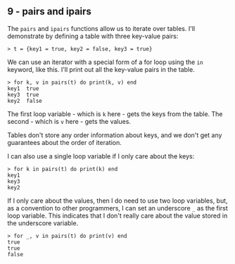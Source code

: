 ## 9 - pairs and ipairs

<!-- 9.1 pairs -->

The `pairs` and `ipairs` functions allow us to iterate over
tables.
I'll demonstrate by defining a table with three key-value pairs:

    > t = {key1 = true, key2 = false, key3 = true}

We can use an iterator with a special form of a for loop using
the `in` keyword, like this. I'll print out all the key-value
pairs in the table.

    > for k, v in pairs(t) do print(k, v) end
    key1  true
    key3  true
    key2  false

The first loop variable - which is `k` here - gets the keys
from the table.
The second - which is `v` here - gets the values.

Tables don't store any order information about keys, and
we don't get any guarantees about the order of iteration.

I can also use a single loop variable if I only care about
the keys:

    > for k in pairs(t) do print(k) end
    key1
    key3
    key2

If I only care about the values, then I do need to use two
loop variables, but, as a convention to other programmers,
I can set an underscore `_` as the first loop variable.
This indicates that I don't really care about the value stored
in the underscore variable.

    > for _, v in pairs(t) do print(v) end
    true
    true
    false

<!-- 9.2 ipairs -->
